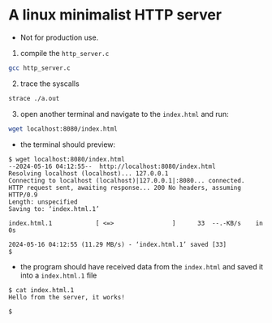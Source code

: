 # A linux minimalist HTTP server
- Not for production use.

1. compile the `http_server.c`
```bash
gcc http_server.c
```
2. trace the syscalls
```bash
strace ./a.out
```
3. open another terminal and navigate to the `index.html` and run:
```bash
wget localhost:8080/index.html
```
- the terminal should preview:
```
$ wget localhost:8080/index.html
--2024-05-16 04:12:55--  http://localhost:8080/index.html
Resolving localhost (localhost)... 127.0.0.1
Connecting to localhost (localhost)|127.0.0.1|:8080... connected.
HTTP request sent, awaiting response... 200 No headers, assuming HTTP/0.9
Length: unspecified
Saving to: ‘index.html.1’

index.html.1            [ <=>                ]      33  --.-KB/s    in 0s      

2024-05-16 04:12:55 (11.29 MB/s) - ‘index.html.1’ saved [33]
$
```
- the program should have received data from the `index.html` and saved it into a `index.html.1` file
```
$ cat index.html.1
Hello from the server, it works!

$
```
